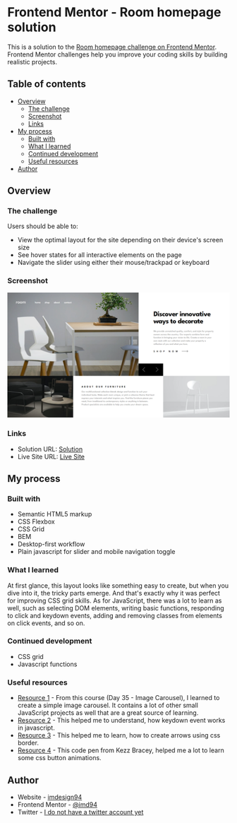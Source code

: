 # Frontend Mentor - Room homepage solution

This is a solution to the [Room homepage challenge on Frontend Mentor](https://www.frontendmentor.io/challenges/room-homepage-BtdBY_ENq). Frontend Mentor challenges help you improve your coding skills by building realistic projects. 

## Table of contents

- [Overview](#overview)
  - [The challenge](#the-challenge)
  - [Screenshot](#screenshot)
  - [Links](#links)
- [My process](#my-process)
  - [Built with](#built-with)
  - [What I learned](#what-i-learned)
  - [Continued development](#continued-development)
  - [Useful resources](#useful-resources)
- [Author](#author)

## Overview

### The challenge

Users should be able to:

- View the optimal layout for the site depending on their device's screen size
- See hover states for all interactive elements on the page
- Navigate the slider using either their mouse/trackpad or keyboard

### Screenshot

![Room homepage preview.](./screenshot.png)

### Links

- Solution URL: [Solution](https://www.frontendmentor.io/solutions/responsive-room-homepage-using-desktopfirst-approach-and-css-grid-CdEVJjAN5J)
- Live Site URL: [Live Site](https://imd94.github.io/room-homepage)

## My process

### Built with

- Semantic HTML5 markup
- CSS Flexbox
- CSS Grid
- BEM
- Desktop-first workflow
- Plain javascript for slider and mobile navigation toggle

### What I learned

At first glance, this layout looks like something easy to create, but when you dive into it, the tricky parts emerge. And that's exactly why it was perfect for improving CSS grid skills. As for JavaScript, there was a lot to learn as well, such as selecting DOM elements, writing basic functions, responding to click and keydown events, adding and removing classes from elements on click events, and so on.

### Continued development

- CSS grid
- Javascript functions

### Useful resources

- [Resource 1](https://www.udemy.com/course/50-projects-50-days) - From this course (Day 35 - Image Carousel), I learned to create a simple image carousel. It contains a lot of other small JavaScript projects as well that are a great source of learning.
- [Resource 2](https://developer.mozilla.org/en-US/docs/Web/API/Element/keydown_event) - This helped me to understand, how keydown event works in javascript.
- [Resource 3](https://css-tricks.com/snippets/css/css-triangle) - This helped me to learn, how to create arrows using css border.
- [Resource 4](https://codepen.io/Kezz/pen/mJOJQY) - This code pen from Kezz Bracey, helped me a lot to learn some css button animations.

## Author

- Website - [imdesign94](https://imdesign94.com)
- Frontend Mentor - [@imd94](https://www.frontendmentor.io/profile/imd94)
- Twitter - [I do not have a twitter account yet](https://www.twitter.com)
